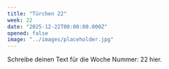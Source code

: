 ```yaml
---
title: "Türchen 22"
week: 22
date: "2025-12-22T00:00:00.000Z"
opened: false
image: "../images/placeholder.jpg"
---
```


Schreibe deinen Text für die Woche Nummer: 22 hier.
